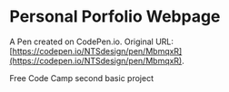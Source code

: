# Personal Porfolio Webpage

A Pen created on CodePen.io. Original URL: [https://codepen.io/NTSdesign/pen/MbmqxR](https://codepen.io/NTSdesign/pen/MbmqxR).

Free Code Camp second basic project